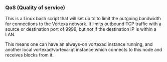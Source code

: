 ### QoS (Quality of service) ###

This is a Linux bash script that will set up tc to limit the outgoing bandwidth for connections to the Vortexa network. It limits outbound TCP traffic with a source or destination port of 9999, but not if the destination IP is within a LAN.

This means one can have an always-on vortexad instance running, and another local vortexad/vortexa-qt instance which connects to this node and receives blocks from it.
